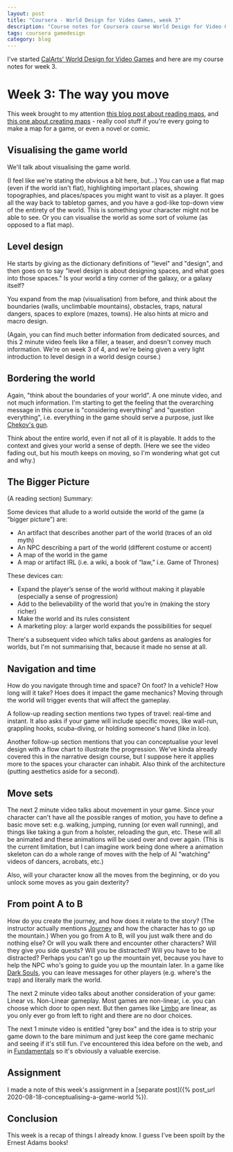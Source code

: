 ```yaml
---
layout: post
title: "Coursera - World Design for Video Games, week 3"
description: "Course notes for Coursera course World Design for Video Games, week 3"
tags: coursera gamedesign
category: blog
---
```


I've started [CalArts' World Design for Video Games](https://www.coursera.org/learn/video-game-world) and here are my course notes for week 3.

# Week 3: The way you move

This week brought to my attention [this blog post about reading maps](http://www.nicholastam.ca/2011/04/18/here-be-cartographers-reading-the-fantasy-map/), and [this one about creating maps](http://www.fantasticmaps.com/) - really cool stuff if you're every going to make a map for a game, or even a novel or comic.


## Visualising the game world

We'll talk about visualising the game world.

(I feel like we're stating the obvious a bit here, but...) You can use a flat map (even if the world isn't flat), highlighting important places, showing topographies, and places/spaces you might want to visit as a player. It goes all the way back to tabletop games, and you have a god-like top-down view of the entirety of the world. This is something your character might not be able to see. Or you can visualise the world as some sort of volume (as opposed to a flat map).


## Level design

He starts by giving as the dictionary definitions of "level" and "design", and then goes on to say "level design is about designing spaces, and what goes into those spaces." Is your world a tiny corner of the galaxy, or a galaxy itself?

You expand from the map (visualisation) from before, and think about the boundaries (walls, unclimbable mountains), obstacles, traps, natural dangers, spaces to explore (mazes, towns). He also hints at micro and macro design.

(Again, you can find much better information from dedicated sources, and this 2 minute video feels like a filler, a teaser, and doesn't convey much information. We're on week 3 of 4, and we're being given a very light introduction to level design in a world design course.)

## Bordering the world

Again, "think about the boundaries of your world". A one minute video, and not much information. I'm starting to get the feeling that the overarching message in this course is "considering everything" and "question everything", i.e. everything in the game should serve a purpose, just like [Chekov's gun](https://en.wikipedia.org/wiki/Chekhov%27s_gun).

Think about the entire world, even if not all of it is playable. It adds to the context and gives your world a sense of depth.
(Here we see the video fading out, but his mouth keeps on moving, so I'm wondering what got cut and why.)

## The Bigger Picture

(A reading section) Summary:

Some devices that allude to a world outside the world of the game (a “bigger picture”) are:

- An artifact that describes another part of the world (traces of an old myth)
- An NPC describing a part of the world (different costume or accent)
- A map of the world in the game
- A map or artifact IRL (i.e. a wiki, a book of “law,” i.e. Game of Thrones)

These devices can:

- Expand the player’s sense of the world without making it playable (especially a sense of progression)
- Add to the believability of the world that you’re in (making the story richer)
- Make the world and its rules consistent
- A marketing ploy: a larger world expands the possibilities for sequel

There's a subsequent video which talks about gardens as analogies for worlds, but I'm not summarising that, because it made no sense at all.

## Navigation and time

How do you navigate through time and space? On foot? In a vehicle? How long will it take? Hoes does it impact the game mechanics? Moving through the world will trigger events that will affect the gameplay.

A follow-up reading section mentions two types of travel: real-time and instant. It also asks if your game will include specific moves, like wall-run, grappling hooks, scuba-diving, or holding someone's hand (like in Ico).

Another follow-up section mentions that you can conceptualise your level design with a flow chart to illustrate the progression. We've kinda already covered this in the narrative design course, but I suppose here it applies more to the spaces your character can inhabit. Also think of the architecture (putting aesthetics aside for a second).

## Move sets

The next 2 minute video talks about movement in your game. Since your character can't have all the possible ranges of motion, you have to define a basic move set: e.g. walking, jumping, running (or even wall running), and things like taking a gun from a holster, reloading the gun, etc. These will all be animated and these animations will be used over and over again. (This is the current limitation, but I can imagine work being done where a animation skeleton can do a whole range of moves with the help of AI "watching" videos of dancers, acrobats, etc.)

Also, will your character know all the moves from the beginning, or do you unlock some moves as you gain dexterity?

## From point A to B

How do you create the journey, and how does it relate to the story? (The instructor actually mentions [Journey](https://en.wikipedia.org/wiki/Journey_(2012_video_game)) and how the character has to go up the mountain.) When you go from A to B, will you just walk there and do nothing else? Or will you walk there and encounter other characters? Will they give you side quests? Will you be distracted? Will you have to be distracted? Perhaps you can't go up the mountain yet, because you have to help the NPC who's going to guide you up the mountain later. In a game like [Dark Souls](https://en.wikipedia.org/wiki/Dark_Souls), you can leave messages for other players (e.g. where's the trap) and literally mark the world.

The next 2 minute video talks about another consideration of your game: Linear vs. Non-Linear gameplay. Most games are non-linear, i.e. you can choose which door to open next. But then games like [Limbo](https://en.wikipedia.org/wiki/Limbo_(video_game)) are linear, as you only ever go from left to right and there are no door choices.

The next 1 minute video is entitled "grey box" and the idea is to strip your game down to the bare minimum and just keep the core game mechanic and seeing if it's still fun. I've encountered this idea before on the web, and in [Fundamentals](https://www.oreilly.com/library/view/fundamentals-of-game/9780133435726/) so it's obviously a valuable exercise.

## Assignment

I made a note of this week's assignment in a [separate post]({% post_url 2020-08-18-conceptualising-a-game-world %}).

## Conclusion

This week is a recap of things I already know. I guess I've been spoilt by the Ernest Adams books!